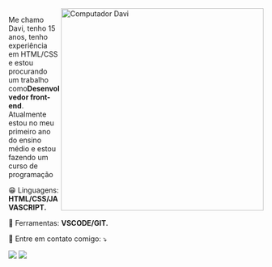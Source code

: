 <img src="https://raw.githubusercontent.com/MicaelliMedeiros/micaellimedeiros/master/image/computer-illustration.png" min-width="400px" max-width="400px" width="400px" align="right" alt="Computador Davi">

<p align="left"> 
Me chamo Davi, tenho 15 anos, tenho experiência em HTML/CSS e estou procurando um trabalho como<strong>Desenvolvedor front-end</strong>.<br>
Atualmente estou no meu primeiro ano do ensino médio e estou fazendo um curso de programação
</p>

<p align="left">
  😁 Linguagens: <strong>HTML/CSS/JAVASCRIPT.</strong>
</p>

<p align="left">
  💼 Ferramentas: <strong>VSCODE/GIT.</strong>
</p>

<p align="left">
  💌 Entre em contato comigo: ⤵️
</p>

  <a href="https://www.linkedin.com/in/davi-silva-327b65224" alt="Linkedin">
  <img src="https://img.shields.io/badge/-Linkedin-0e76a8?style=flat-square&logo=Linkedin&logoColor=white& link=https://www.linkedin.com/in/davi-silva-327b65224/" /></a>

  <a href="https://www.linkedin.com/in/davi-silva-327b65224" alt="Linkedin">
  <img src="https://img.shields.io/badge/-Instagram-DF0174?style=flat-square&labelColor=DF0174&logo=instagram&logoColor=white&link=https://www.instagram.com/off_davii_/"/></a>
</p>  
